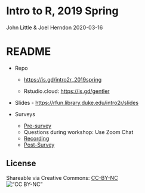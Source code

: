 Intro to R, 2019 Spring
================
John Little & Joel Herndon
2020-03-16

<!-- Edit the README.Rmd.  Readme.md is auto genererated -->

# README

  - Repo
    
      - <https://is.gd/intro2r_2019spring>
    
      - Rstudio.cloud: <https://is.gd/gentler>

  - Slides - <https://rfun.library.duke.edu/intro2r/slides>

  - Surveys
    
      - [Pre-survey](https://forms.gle/BpqwQLwArSddVerz5)
      - Questions during workshop: Use Zoom Chat
      - [Recording](https://youtu.be/NtfHcNlwSEY)
      - [Post-Survey](https://forms.gle/xKTVmtijMJYVAFxB9)

## License

Shareable via Creative Commons:
[CC-BY-NC](https://creativecommons.org/licenses/by-nc/4.0/)<br> ![“CC
BY-NC”](images/by-nc.png)
